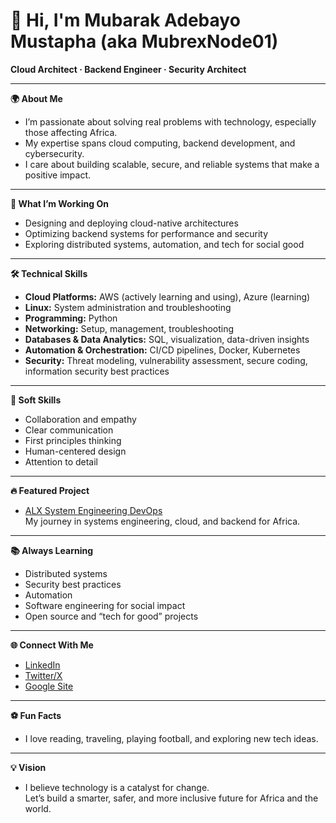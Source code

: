 # 👋 Hi, I'm Mubarak Adebayo Mustapha (aka MubrexNode01)

**Cloud Architect · Backend Engineer · Security Architect**

---

**🌍 About Me**

- I’m passionate about solving real problems with technology, especially those affecting Africa.
- My expertise spans cloud computing, backend development, and cybersecurity.
- I care about building scalable, secure, and reliable systems that make a positive impact.

---

**🚀 What I’m Working On**

- Designing and deploying cloud-native architectures
- Optimizing backend systems for performance and security
- Exploring distributed systems, automation, and tech for social good

---

**🛠️ Technical Skills**

- **Cloud Platforms:** AWS (actively learning and using), Azure (learning)
- **Linux:** System administration and troubleshooting
- **Programming:** Python
- **Networking:** Setup, management, troubleshooting
- **Databases & Data Analytics:** SQL, visualization, data-driven insights
- **Automation & Orchestration:** CI/CD pipelines, Docker, Kubernetes
- **Security:** Threat modeling, vulnerability assessment, secure coding, information security best practices

---

**🤝 Soft Skills**

- Collaboration and empathy
- Clear communication
- First principles thinking
- Human-centered design
- Attention to detail

---

**🔥 Featured Project**

- [ALX System Engineering DevOps](https://github.com/MubrexNode01/alx-system_engineering-devops)  
  My journey in systems engineering, cloud, and backend for Africa.

---

**📚 Always Learning**

- Distributed systems
- Security best practices
- Automation
- Software engineering for social impact
- Open source and “tech for good” projects

---

**🌐 Connect With Me**

- [LinkedIn](https://www.linkedin.com/in/mubarak-a-m/)
- [Twitter/X](https://x.com/MustyMubrex)
- [Google Site](https://sites.google.com/view/mubarakade)

---

**⚽ Fun Facts**

- I love reading, traveling, playing football, and exploring new tech ideas.

---

**💡 Vision**

- I believe technology is a catalyst for change.  
  Let’s build a smarter, safer, and more inclusive future for Africa and the world.

